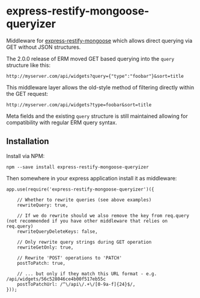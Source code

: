 express-restify-mongoose-queryizer
==================================
Middleware for [express-restify-mongoose](https://florianholzapfel.github.io/express-restify-mongoose) which allows direct querying via GET without JSON structures.

The 2.0.0 release of ERM moved GET based querying into the `query` structure like this:

	http://myserver.com/api/widgets?query={"type":"foobar"}&sort=title

This middleware layer allows the old-style method of filtering directly within the GET request:

	http://myserver.com/api/widgets?type=foobar&sort=title

Meta fields and the existing `query` structure is still maintained allowing for compatibility with regular ERM query syntax.


Installation
------------
Install via NPM:

	npm --save install express-restify-mongoose-queryizer

Then somewhere in your express application install it as middleware:

	app.use(require('express-restify-mongoose-queryizer')({

		// Whether to rewrite queries (see above examples)
		rewriteQuery: true,

		// If we do rewrite should we also remove the key from req.query (not recommended if you have other middleware that relies on req.query)
		rewriteQueryDeleteKeys: false,

		// Only rewrite query strings during GET operation
		rewriteGetOnly: true,

		// Rewrite 'POST' operations to 'PATCH'
		postToPatch: true,

		// ... but only if they match this URL format - e.g. /api/widgets/56c528046ce4b00f517eb55c
		postToPatchUrl: /^\/api\/.+\/[0-9a-f]{24}$/,
	}));

